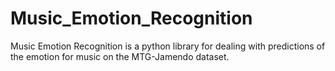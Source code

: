 # Music_Emotion_Recognition
Music Emotion Recognition is a python library for dealing with predictions of the emotion for music on the MTG-Jamendo dataset.
